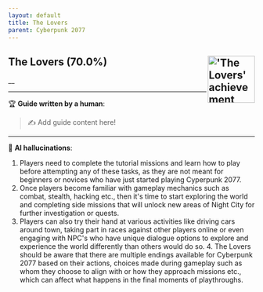 ```yaml
---
layout: default
title: The Lovers
parent: Cyberpunk 2077
---
```


## The Lovers (70.0%) <img align="right" src="https://cdn.cloudflare.steamstatic.com/steamcommunity/public/images/apps/1091500/25bab7e2288262ad801664e62f241e2839edb457.jpg" alt="'The Lovers' achievement icon" width="96" height="96">

__

---

:trophy: **Guide written by a human**:

> :writing_hand: Add guide content here!

---

:robot: **AI hallucinations**:

1. Players need to complete the tutorial missions and learn how to play before attempting any of these tasks, as they are not meant for beginners or novices who have just started playing Cyperpunk 2077.
2. Once players become familiar with gameplay mechanics such as combat, stealth, hacking etc., then it's time to start exploring the world and completing side missions that will unlock new areas of Night City for further investigation or quests.
3. Players can also try their hand at various activities like driving cars around town, taking part in races against other players online or even engaging with NPC's who have unique dialogue options to explore and experience the world differently than others would do so. 4. The Lovers should be aware that there are multiple endings available for Cyberpunk 2077 based on their actions, choices made during gameplay such as whom they choose to align with or how they approach missions etc., which can affect what happens in the final moments of playthroughs.
